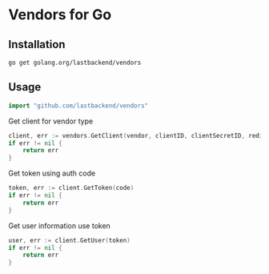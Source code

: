 # Vendors for Go

## Installation

~~~~
go get golang.org/lastbackend/vendors
~~~~

## Usage ##

```go
import "github.com/lastbackend/vendors"
```

Get client for vendor type
```go
client, err := vendors.GetClient(vendor, clientID, clientSecretID, redirectURI)
if err != nil {
    return err
}
```

Get token using auth code
```go
token, err := client.GetToken(code)
if err != nil {
    return err
}
```

Get user information use token
```go
user, err := client.GetUser(token)
if err != nil {
    return err
}
```